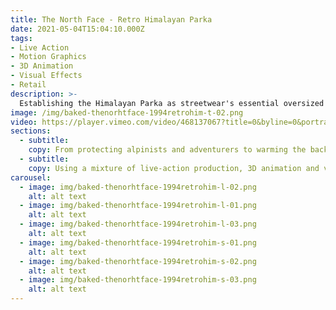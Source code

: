 ```yaml
---
title: The North Face - Retro Himalayan Parka
date: 2021-05-04T15:04:10.000Z
tags:
- Live Action
- Motion Graphics
- 3D Animation
- Visual Effects
- Retail
description: >-
  Establishing the Himalayan Parka as streetwear's essential oversized insulation of the season, and beyond.
image: /img/baked-thenorhtface-1994retrohim-t-02.png
video: https://player.vimeo.com/video/468137067?title=0&byline=0&portrait=0
sections:
  - subtitle:
    copy: From protecting alpinists and adventurers to warming the backs of urban explorers and city commuters, the Retro Himalayan Jacket truly is a jacket full of stories. Already an established mountaineer's essential, The North Face challenged us to create a piece of content which introduced the jacket as a streetwear staple for this season and beyond.
  - subtitle:
    copy: Using a mixture of live-action production, 3D animation and visual effects, we combined the modern technology of FUTURELIGHT™ and 700 Fill Down with heritage expedition content and an urban studio environment. Using advanced visual effect techniques such as data-moshing, we were able to seamlessly tell the story of The North Face's signature jacket from its routes in mountaineering heritage through to the present day.
carousel:
  - image: img/baked-thenorhtface-1994retrohim-l-02.png
    alt: alt text
  - image: img/baked-thenorhtface-1994retrohim-l-01.png
    alt: alt text
  - image: img/baked-thenorhtface-1994retrohim-l-03.png
    alt: alt text
  - image: img/baked-thenorhtface-1994retrohim-s-01.png
    alt: alt text
  - image: img/baked-thenorhtface-1994retrohim-s-02.png
    alt: alt text
  - image: img/baked-thenorhtface-1994retrohim-s-03.png
    alt: alt text
---
```


